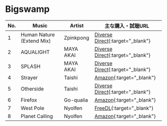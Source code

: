 # Bigswamp

| No. | Music | Artist | 主な購入・試聴URL|
|-----|-----------------------------------------------|--------------------|---------------------------------------------|
| 1 | Human Nature (Extend Mix) | Zpinkpong | [Diverse Direct](https://diverse.direct/zpptrax/zppt-002/){:target="_blank"}         |
| 2 | AQUALIGHT                 | MAYA AKAI | [Diverse Direct](https://diverse.direct/diverse-system/dvsp-0217/){:target="_blank"} |
| 3 | SPLASH                    | MAYA AKAI | [Diverse Direct](https://diverse.direct/diverse-system/dvsp-0217/){:target="_blank"} |
| 4 | Strayer                   | Taishi    | [Amazon](https://www.amazon.co.jp/dp/B01MU7Y8D3){:target="_blank"}                   |
| 5 | Otherside                 | Taishi    | [Diverse Direct](https://diverse.direct/diverse-system/dvsp-0210/){:target="_blank"} |
| 6 | Firefox                   | Go-qualia | [Amazon](https://www.amazon.co.jp/dp/B01MU7Y8D3){:target="_blank"}                   |
| 7 | West Pole                 | Nyolfen   | [FreeDL](http://bunkai-kei.com/release/bk-k_015/){:target="_blank"}                  |
| 8 | Planet Calling            | Nyolfen   | [Amazon](https://www.amazon.co.jp/dp/B01MU7Y8D3){:target="_blank"}                   |
